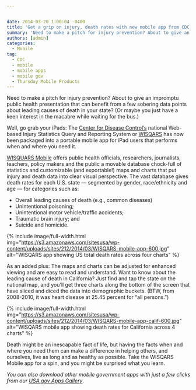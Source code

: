 ```yaml
---


date: 2014-03-20 1:00:04 -0400
title: 'Get a grip on injury, death rates with new mobile app from CDC'
summary: 'Need to make a pitch for injury prevention? About to give an impromptu public health presentation that can benefit from a few sobering data points about leading causes of death in your state?&nbsp;(Or maybe you just have a keen interest in the macabre while waiting for the bus.) Well, go grab your iPads\: The Center'
authors: [admin]
categories:
  - Mobile
tag:
  - CDC
  - mobile
  - mobile apps
  - mobile gov
  - Thursday Mobile Products
---
```


Need to make a pitch for injury prevention? About to give an impromptu public health presentation that can benefit from a few sobering data points about leading causes of death in your state? (Or maybe you just have a keen interest in the macabre while waiting for the bus.)

Well, go grab your iPads: The [Center for Disease Control&#8217;s](http://www.cdc.gov/) national Web-based Injury Statistics Query and Reporting System or [WISQARS](http://www.cdc.gov/injury/wisqars/) has now been packaged into a portable mobile app for iPad users that performs when and where you need it.

[WISQUARS Mobile](https://itunes.apple.com/us/app/wisqars-mobile/id793979134?mt=8) offers public health officials, researchers, journalists, teachers, policy makers and the public a movable database chock-full of statistics and customizable (and exportable!) maps and charts that put injury and death data into clear visual perspective. The vast database gives death rates for each U.S. state &#8212; segmented by gender, race/ethnicity and age &#8212;  for categories such as:

  * Overall leading causes of death (e.g., common diseases)
  * Unintentional poisoning;
  * Unintentional motor vehicle/traffic accidents;
  * Traumatic brain injury; and
  * Suicide and homicide.

{% include image/full-width.html img="https://s3.amazonaws.com/sitesusa/wp-content/uploads/sites/212/2014/03/WISQARS-mobile-app-600.jpg" alt="WISQARS app showing US total death rates across four charts" %}


As an added plus: The maps and charts can be adjusted for enhanced viewing and are easy to read and understand. Want to know about the leading cause of death in California? Just find and tap the state on the national map, and you&#8217;ll get three charts along the bottom of the screen that have sliced and diced the data into demographic buckets. (BTW, from 2008-2010, it was heart disease at 25.45 percent for &#8220;all persons.&#8221;)

{% include image/full-width.html img="https://s3.amazonaws.com/sitesusa/wp-content/uploads/sites/212/2014/03/WISQARS-mobile-app-calif-600.jpg" alt="WISQARS mobile app showing death rates for California across 4 charts" %}


Death might be an inescapable fact of life, but having the facts when and where you need them can make a difference in helping others, and ourselves, live as long and as healthy as possible. Take the WISQARS Mobile app for a spin, and you might be surprised what you learn.

_You can also download other mobile government apps with just a few clicks from our [USA.gov Apps Gallery](http://apps.usa.gov/)_.